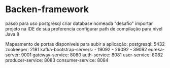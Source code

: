 # Backen-framework

passo para uso
postgresql criar database nomeada "desafio"
importar projeto na IDE de sua preferencia configurar path de compilação para nivel Java 8

Mapeamento de portas disponiveis para subir a aplicação:
    postgresql: 5432
    zookeeper: 2181
    kafka-bootstrap-servers:
        - 19092
        - 29092
        - 39092
    eureka-server: 9001
    gateway-service: 8080
    auth-service: 8081
    user-service: 8082
    producer-service: 8083
    consumer-service: 8084
